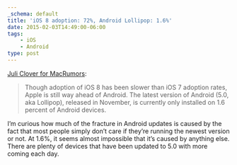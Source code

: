 ```yaml
---
_schema: default
title: 'iOS 8 adoption: 72%, Android Lollipop: 1.6%'
date: 2015-02-03T14:49:00-06:00
tags:
    - iOS
    - Android
type: post
---
```


[Juli Clover for MacRumors](http://www.macrumors.com/2015/02/03/ios-8-adoption-rate-hits-72-percent/):

> Though adoption of iOS 8 has been slower than iOS 7 adoption rates, Apple is still way ahead of Android. The latest version of Android (5.0, aka Lollipop), released in November, is currently only installed on 1.6 percent of Android devices.

I’m curious how much of the fracture in Android updates is caused by the fact that most people simply don’t care if they’re running the newest version or not. At 1.6%, it seems almost impossible that it’s caused by anything else. There are plenty of devices that have been updated to 5.0 with more coming each day.
